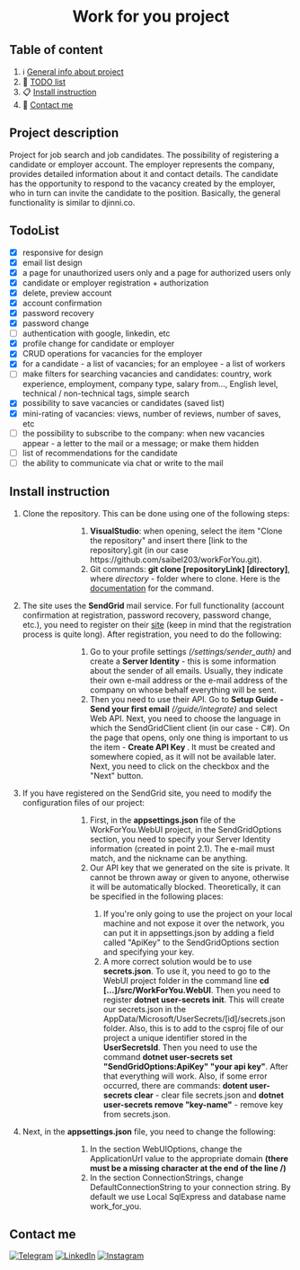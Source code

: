 <h1 align="center">Work for you project</h1>

## Table of content
1. :information_source: [General info about project](#project-description)
2. :file_folder: [TODO list](#todolist)
3. :clipboard: [Install instruction](#install-instruction)
4. :speech_balloon: [Contact me](#contact-me)

## Project description
Project for job search and job candidates. The possibility of registering a candidate or employer account. The employer represents the company, provides detailed information about it and contact details. The candidate has the opportunity to respond to the vacancy created by the employer, who in turn can invite the candidate to the position. Basically, the general functionality is similar to djinni.co.

## TodoList
- [x] responsive for design
- [x] email list design
- [x] a page for unauthorized users only and a page for authorized users only
- [x] candidate or employer registration + authorization
- [x] delete, preview account
- [x] account confirmation
- [x] password recovery
- [x] password change
- [ ] authentication with google, linkedin, etc
- [x] profile change for candidate or employer
- [x] CRUD operations for vacancies for the employer
- [x] for a candidate - a list of vacancies; for an employee - a list of workers
- [ ] make filters for searching vacancies and candidates: country, work experience, employment, company type, salary from..., English level, technical / non-technical tags, simple search
- [x] possibility to save vacancies or candidates (saved list)
- [x] mini-rating of vacancies: views, number of reviews, number of saves, etc
- [ ] the possibility to subscribe to the company: when new vacancies appear - a letter to the mail or a message; or make them hidden
- [ ] list of recommendations for the candidate
- [ ] the ability to communicate via chat or write to the mail

## Install instruction
1. Clone the repository. This can be done using one of the following steps:

<dl><dd><dl><dd><dl><dd>
  <ol>
    <li><strong>VisualStudio</strong>: when opening, select the item "Clone the repository" and insert there [link to the repository].git (in our case https://github.com/saibel203/workForYou.git).</li>
    <li><string>Git commands</strong>: <strong>git clone [repositoryLink] [directory]</strong>, where <i>directory</i> - folder where to clone. Here is the <a href="https://git-scm.com/docs/git-clone" target="_blank">documentation</a> for the command.</li>
  </ol>
</dl></dd></dl></dd></dl></dd>

2. The site uses the **SendGrid** mail service. For full functionality (account confirmation at registration, password recovery, password change, etc.), you need to register on their [site](https://sendgrid.com/) (keep in mind that the registration process is quite long). After registration, you need to do the following:

<dl><dd><dl><dd><dl><dd>
  <ol>
    <li>Go to your profile settings <i>(/settings/sender_auth)</i> and create a <strong>Server Identity</strong> - this is some information about the sender of all emails. Usually, they indicate their own e-mail address or the e-mail address of the company on whose behalf everything will be sent.</li>
    <li>Then you need to use their API. Go to <strong>Setup Guide - Send your first email</strong> <i>(/guide/integrate)</i> and select Web API. Next, you need to choose the language in which the SendGridClient client (in our case - C#). On the page that opens, only one thing is important to us the item - <strong>Create API Key </strong>. It must be created and somewhere copied, as it will not be available later. Next, you need to click on the checkbox and the "Next" button.</li>
  </ol>
</dl></dd></dl></dd></dl></dd>

3. If you have registered on the SendGrid site, you need to modify the configuration files of our project:

<dl><dd><dl><dd><dl><dd>
  <ol>
    <li>First, in the <strong>appsettings.json</strong> file of the WorkForYou.WebUI project, in the SendGridOptions section, you need to specify your Server Identity information (created in point 2.1). The e-mail must match, and the nickname can be anything.</li>
    <li>Our API key that we generated on the site is private. It cannot be thrown away or given to anyone, otherwise it will be automatically blocked. Theoretically, it can be specified in the following places:</li>
    <ol>
      <li>If you're only going to use the project on your local machine and not expose it over the network, you can put it in appsettings.json by adding a field called "ApiKey" to the SendGridOptions section and specifying your key.</li>
      <li>A more correct solution would be to use <strong>secrets.json</strong>. To use it, you need to go to the WebUI project folder in the command line <strong>cd [...]/src/WorkForYou.WebUI</strong>. Then you need to register <strong>dotnet user-secrets init</strong>. This will create our secrets.json in the AppData/Microsoft/UserSecrets/[id]/secrets.json folder. Also, this is to add to the csproj file of our project a unique identifier stored in the <strong>UserSecretsId</strong>. Then you need to use the command <strong>dotnet user-secrets set "SendGridOptions:ApiKey" "your api key"</strong>. After that everything will work. Also, if some error occurred, there are commands: <strong>dotent user-secrets clear</strong> - clear file secrets.json and <strong>dotnet user-secrets remove "key-name"</strong> - remove key from secrets.json.</li>
    </ol>
  </ol>
</dl></dd></dl></dd></dl></dd>

4. Next, in the **appsettings.json** file, you need to change the following:

<dl><dd><dl><dd><dl><dd>
  <ol>
    <li>In the section WebUIOptions, change the ApplicationUrl value to the appropriate domain <strong>(there must be a missing character at the end of the line /)</strong></li>
    <li>In the section ConnectionStrings, change DefaultConnectionString to your connection string. By default we use Local SqlExpress and database name work_for_you.</li>
  </ol>
</dl></dd></dl></dd></dl></dd>

## Contact me
[![Telegram](https://img.shields.io/badge/Telegram-2CA5E0?style=for-the-badge&logo=telegram&logoColor=white)](https://t.me/Saibel203)
[![LinkedIn](https://img.shields.io/badge/linkedin-%230077B5.svg?style=for-the-badge&logo=linkedin&logoColor=white)](https://www.linkedin.com/in/%D0%BC%D0%B0%D0%BA%D1%81%D0%B8%D0%BC-%D0%BB%D0%BE%D0%B3%D0%B2%D1%96%D0%BD-335a03254/)
[![Instagram](https://img.shields.io/badge/Instagram-%23E4405F.svg?style=for-the-badge&logo=Instagram&logoColor=white)](https://www.instagram.com/saibel.og/)
